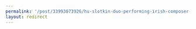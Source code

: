 ```yaml
---
permalink: '/post/33993073926/hu-slotkin-duo-performing-irish-composer-frank'
layout: redirect
---
```

